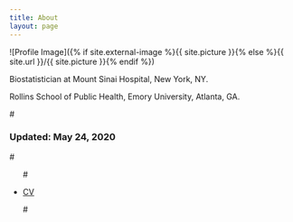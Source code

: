 ```yaml
---
title: About
layout: page
---
```

![Profile Image]({% if site.external-image %}{{ site.picture }}{% else %}{{ site.url }}/{{ site.picture }}{% endif %})

<p>Biostatistician at Mount Sinai Hospital, New York, NY.</p>
<p>Rollins School of Public Health, Emory University, Atlanta, GA. </p>


#<h3>Updated: May 24, 2020</h3>
#<ul>
#<li><a href="https://huoxingyue14.github.io/h/assets/Resume.pdf"> <p>CV</p> </a></li>
#</ul>
